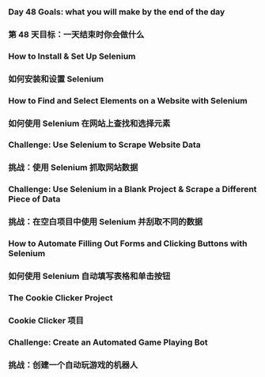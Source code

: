 ### Day 48 Goals: what you will make by the end of the day
### 第 48 天目标：一天结束时你会做什么

### How to Install & Set Up Selenium
### 如何安装和设置 Selenium

### How to Find and Select Elements on a Website with Selenium
### 如何使用 Selenium 在网站上查找和选择元素

### Challenge: Use Selenium to Scrape Website Data
### 挑战：使用 Selenium 抓取网站数据

### Challenge: Use Selenium in a Blank Project & Scrape a Different Piece of Data
### 挑战：在空白项目中使用 Selenium 并刮取不同的数据

### How to Automate Filling Out Forms and Clicking Buttons with Selenium
### 如何使用 Selenium 自动填写表格和单击按钮

### The Cookie Clicker Project
### Cookie Clicker 项目

### Challenge: Create an Automated Game Playing Bot
### 挑战：创建一个自动玩游戏的机器人
